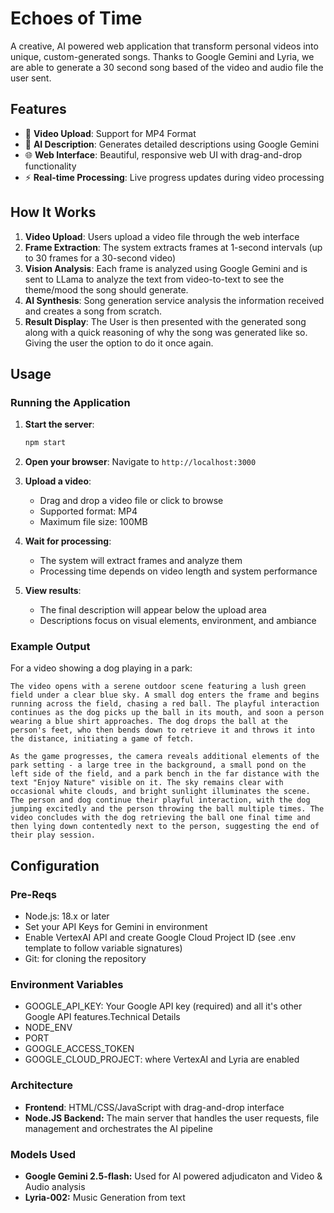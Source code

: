 # Echoes of Time

A creative, AI powered web application that transform personal videos into unique, custom-generated songs. Thanks to Google Gemini and Lyria, we are able to generate a 30 second song based of the video and audio file the user sent.

## Features

- 🎥 **Video Upload**: Support for MP4 Format
- 🤖 **AI Description**: Generates detailed descriptions using Google Gemini
- 🌐 **Web Interface**: Beautiful, responsive web UI with drag-and-drop functionality
- ⚡ **Real-time Processing**: Live progress updates during video processing

## How It Works

1. **Video Upload**: Users upload a video file through the web interface
2. **Frame Extraction**: The system extracts frames at 1-second intervals (up to 30 frames for a 30-second video)
3. **Vision Analysis**: Each frame is analyzed using Google Gemini and is sent to LLama to analyze the text from video-to-text to see the theme/mood the song should generate.
4. **AI Synthesis**: Song generation service analysis the information received and creates a song from scratch.
5. **Result Display**: The User is then presented with the generated song along with a quick reasoning of why the song was generated like so. Giving the user the option to do it once again.

## Usage

### Running the Application

1. **Start the server**:

   ```bash
   npm start
   ```
2. **Open your browser**:
   Navigate to `http://localhost:3000`
3. **Upload a video**:

   - Drag and drop a video file or click to browse
   - Supported format: MP4
   - Maximum file size: 100MB
4. **Wait for processing**:

   - The system will extract frames and analyze them
   - Processing time depends on video length and system performance
5. **View results**:

   - The final description will appear below the upload area
   - Descriptions focus on visual elements, environment, and ambiance

### Example Output

For a video showing a dog playing in a park:

```
The video opens with a serene outdoor scene featuring a lush green field under a clear blue sky. A small dog enters the frame and begins running across the field, chasing a red ball. The playful interaction continues as the dog picks up the ball in its mouth, and soon a person wearing a blue shirt approaches. The dog drops the ball at the person's feet, who then bends down to retrieve it and throws it into the distance, initiating a game of fetch.

As the game progresses, the camera reveals additional elements of the park setting - a large tree in the background, a small pond on the left side of the field, and a park bench in the far distance with the text "Enjoy Nature" visible on it. The sky remains clear with occasional white clouds, and bright sunlight illuminates the scene. The person and dog continue their playful interaction, with the dog jumping excitedly and the person throwing the ball multiple times. The video concludes with the dog retrieving the ball one final time and then lying down contentedly next to the person, suggesting the end of their play session.
```

## Configuration

### Pre-Reqs

* Node.js: 18.x or later
* Set your API Keys for Gemini in environment
* Enable VertexAI API and create Google Cloud Project ID (see .env template to follow variable signatures)
* Git: for cloning the repository

### Environment Variables

- GOOGLE_API_KEY: Your Google API key (required) and all it's other Google API features.Technical Details
- NODE_ENV
- PORT
- GOOGLE_ACCESS_TOKEN
- GOOGLE_CLOUD_PROJECT: where VertexAI and Lyria are enabled

### Architecture

- **Frontend**: HTML/CSS/JavaScript with drag-and-drop interface
- **Node.JS Backend:** The main server that handles the user requests, file management and orchestrates the AI pipeline

### Models Used

- **Google Gemini 2.5-flash:** Used for AI powered adjudicaton and Video & Audio analysis
- **Lyria-002:** Music Generation from text
